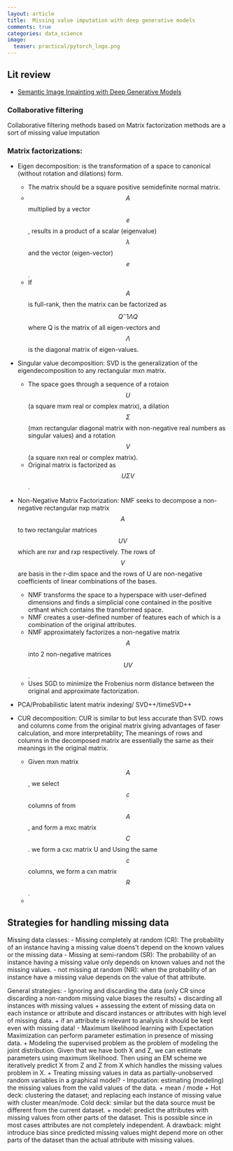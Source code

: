 ```yaml
---
layout: article
title:  Missing value imputation with deep generative models
comments: true
categories: data_science
image:
  teaser: practical/pytorch_logo.png
---
```




## Lit review

- [Semantic Image Inpainting with Deep Generative Models](https://arxiv.org/pdf/1607.07539.pdf)

### Collaborative filtering
Collaborative filtering methods based on Matrix factorization methods are a sort of missing value imputation

### Matrix factorizations:
- Eigen decomposition: is the transformation of a space to canonical (without rotation and dilations) form. 
    + The matrix should be a square positive semidefinite normal matrix.
    + $$A$$ multiplied by a vector $$e$$, results in a product of a scalar (eigenvalue) $$\lambda$$ and the vector (eigen-vector) $$e$$ .
    + If $$A$$ is full-rank, then the matrix can be factorized as $$Q^-1 \Lambda Q$$ where Q is the matrix of all eigen-vectors and $$\Lambda$$ is the diagonal matrix of eigen-values.

- Singular value decomposition: SVD is the generalization of the eigendecomposition to any rectangular mxn matrix.
    + The space goes through a sequence of a rotaion $$U$$ (a square mxm real or complex matrix), a dilation $$\Sigma$$ (mxn rectangular diagonal matrix with non-negative real numbers as singular values) and a rotation $$V$$ (a square nxn real or complex matrix).
    + Original matrix is factorized as$$ U \Sigma V $$.

- Non-Negative Matrix Factorization: NMF seeks to decompose a non-negative rectangular nxp matrix $$A$$ to two rectangular matrices $$UV$$ which are nxr and rxp respectively. The rows of $$V$$ are basis in the r-dim space and the rows of U are non-negative coefficients of linear combinations of the bases.
    + NMF transforms the space to a hyperspace with user-defined dimensions and finds a simplicial cone contained in the positive orthant which contains the transformed space. 
    + NMF creates a user-defined number of features each of which is a combination of the original attributes.
    + NMF approximately factorizes a non-negative matrix $$A$$ into 2 non-negative matrices $$UV$$. 
    + Uses SGD to minimize the Frobenius norm distance between the original and approximate factorization.

- PCA/Probabilistic latent matrix indexing/ SVD++/timeSVD++

- CUR decomposition: CUR is similar to but less accurate than SVD. rows and columns come from the original matrix giving advantages of faser calculation, and more interpretablity; The meanings of rows and columns in the decomposed matrix are essentially the same as their meanings in the original matrix.
    + Given mxn matrix $$A$$, we select $$c$$ columns of from $$A$$, and form a mxc matrix $$C$$. we form a cxc matrix U and Using the same $$c$$ columns, we form a cxn matrix $$R$$.
    + 



## Strategies for handling missing data


Missing data classes:
    - Missing completely at random (CR): The probability of an instance having a missing value doens't depend on the known values or the missing data
    - Missing at semi-random (SR): The probability of an instance having a missing value only depends on known values and not the missing values.
    - not missing at random (NR): when the probability of an instance have a missing value depends on the value of that attribute.

General strategies: 
    - Ignoring and discarding the data (only CR since discarding a non-random missing value biases the results)
        + discarding all instances with missing values
        + assessing the extent of missing data on each instance or attribute and discard instances or attributes with high level of missing data. 
        + if an attribute is relevant to analysis it should be kept even with missing data!
    - Maximum likelihood learning with Expectation Maximization can perform parameter estimation in presence of missing data. 
        + Modeling the supervised problem as the problem of modeling the joint distribution. Given that we have both X and Z, we can estimate parameters using maximum likelihood. Then using an EM scheme we iteratively predict X from Z and Z from X which handles the missing values problem in X. 
        + Treating missing values in data as partially-unobserved random variables in a graphical model?
    - Imputation: estimating (modeling) the missing values from the valid values of the data. 
        + mean / mode
        + Hot deck: clustering the dataset; and replacing each instance of missing value with cluster mean/mode. Cold deck: similar but the data source must be different from the current dataset. 
        + model: predict the attributes with missing values from other parts of the dataset. This is possible since in most cases attributes are not completely independent. A drawback: might introduce bias since predicted missing values might depend more on other parts of the dataset than the actual attribute with missing values.




